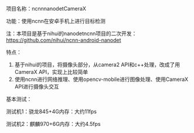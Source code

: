 项目名称：ncnnnanodetCameraX

功能：使用ncnn在安卓手机上进行目标检测

注：本项目是基于nihui的nanodetncnn项目的二次开发：https://github.com/nihui/ncnn-android-nanodet



特点：

1. 基于nihui的项目，将摄像头部分，从camera2 API和c++处理，改成了用CameraX API，实现上比较简单
2. 使用ncnn进行网络推理、使用opencv-mobile进行图像处理、使用CameraX API进行摄像头交互



基本测试：

测试机1：骁龙845+4G内存：大约11fps

测试机2：麒麟970+6G内存：大约4.5fps